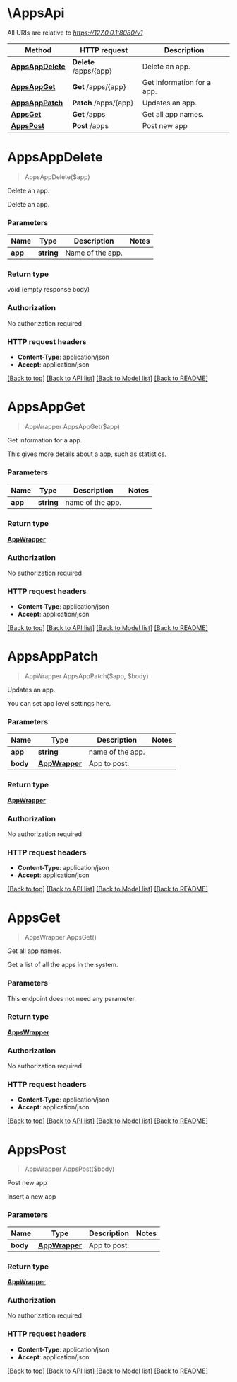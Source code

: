 # \AppsApi

All URIs are relative to *https://127.0.0.1:8080/v1*

Method | HTTP request | Description
------------- | ------------- | -------------
[**AppsAppDelete**](AppsApi.md#AppsAppDelete) | **Delete** /apps/{app} | Delete an app.
[**AppsAppGet**](AppsApi.md#AppsAppGet) | **Get** /apps/{app} | Get information for a app.
[**AppsAppPatch**](AppsApi.md#AppsAppPatch) | **Patch** /apps/{app} | Updates an app.
[**AppsGet**](AppsApi.md#AppsGet) | **Get** /apps | Get all app names.
[**AppsPost**](AppsApi.md#AppsPost) | **Post** /apps | Post new app


# **AppsAppDelete**
> AppsAppDelete($app)

Delete an app.

Delete an app.


### Parameters

Name | Type | Description  | Notes
------------- | ------------- | ------------- | -------------
 **app** | **string**| Name of the app. | 

### Return type

void (empty response body)

### Authorization

No authorization required

### HTTP request headers

 - **Content-Type**: application/json
 - **Accept**: application/json

[[Back to top]](#) [[Back to API list]](../README.md#documentation-for-api-endpoints) [[Back to Model list]](../README.md#documentation-for-models) [[Back to README]](../README.md)

# **AppsAppGet**
> AppWrapper AppsAppGet($app)

Get information for a app.

This gives more details about a app, such as statistics.


### Parameters

Name | Type | Description  | Notes
------------- | ------------- | ------------- | -------------
 **app** | **string**| name of the app. | 

### Return type

[**AppWrapper**](AppWrapper.md)

### Authorization

No authorization required

### HTTP request headers

 - **Content-Type**: application/json
 - **Accept**: application/json

[[Back to top]](#) [[Back to API list]](../README.md#documentation-for-api-endpoints) [[Back to Model list]](../README.md#documentation-for-models) [[Back to README]](../README.md)

# **AppsAppPatch**
> AppWrapper AppsAppPatch($app, $body)

Updates an app.

You can set app level settings here. 


### Parameters

Name | Type | Description  | Notes
------------- | ------------- | ------------- | -------------
 **app** | **string**| name of the app. | 
 **body** | [**AppWrapper**](AppWrapper.md)| App to post. | 

### Return type

[**AppWrapper**](AppWrapper.md)

### Authorization

No authorization required

### HTTP request headers

 - **Content-Type**: application/json
 - **Accept**: application/json

[[Back to top]](#) [[Back to API list]](../README.md#documentation-for-api-endpoints) [[Back to Model list]](../README.md#documentation-for-models) [[Back to README]](../README.md)

# **AppsGet**
> AppsWrapper AppsGet()

Get all app names.

Get a list of all the apps in the system.


### Parameters
This endpoint does not need any parameter.

### Return type

[**AppsWrapper**](AppsWrapper.md)

### Authorization

No authorization required

### HTTP request headers

 - **Content-Type**: application/json
 - **Accept**: application/json

[[Back to top]](#) [[Back to API list]](../README.md#documentation-for-api-endpoints) [[Back to Model list]](../README.md#documentation-for-models) [[Back to README]](../README.md)

# **AppsPost**
> AppWrapper AppsPost($body)

Post new app

Insert a new app


### Parameters

Name | Type | Description  | Notes
------------- | ------------- | ------------- | -------------
 **body** | [**AppWrapper**](AppWrapper.md)| App to post. | 

### Return type

[**AppWrapper**](AppWrapper.md)

### Authorization

No authorization required

### HTTP request headers

 - **Content-Type**: application/json
 - **Accept**: application/json

[[Back to top]](#) [[Back to API list]](../README.md#documentation-for-api-endpoints) [[Back to Model list]](../README.md#documentation-for-models) [[Back to README]](../README.md)

